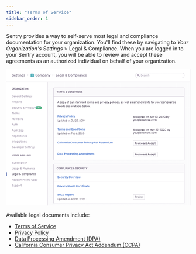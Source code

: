 ```yaml
---
title: "Terms of Service"
sidebar_order: 1
---
```


Sentry provides a way to self-serve most legal and compliance documentation for your organization. You'll find these by navigating to _Your Organization's Settings_ > Legal & Compliance. When you are logged in to your Sentry account, you will be able to review and accept these agreements as an authorized individual on behalf of your organization.

![Legal & Compliance Settings](./legal-and-compliance.png)

Available legal documents include:

- [Terms of Service](https://sentry.io/terms/)
- [Privacy Policy](https://sentry.io/privacy/)
- [Data Processing Amendment (DPA)](https://sentry.io/legal/dpa/2.0.0/)
- [California Consumer Privacy Act Addendum (CCPA)](https://sentry.io/legal/ccpa/1.0.0/)
